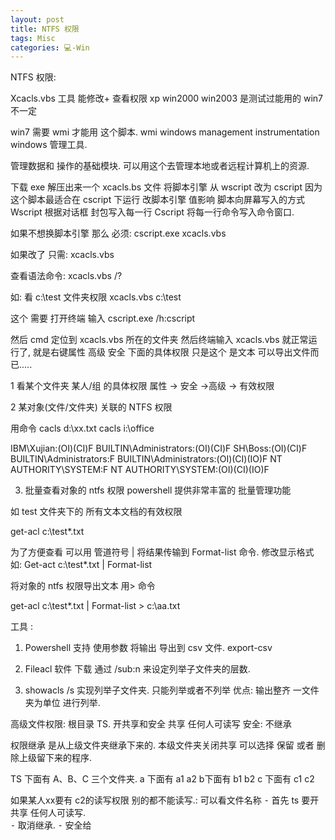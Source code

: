 ```yaml
---
layout: post
title: NTFS 权限  
tags: Misc
categories: 💻-Win
---
```


NTFS 权限:


Xcacls.vbs 工具 能修改+ 查看权限
xp win2000 win2003 是测试过能用的 win7 不一定

win7 需要 wmi  才能用 这个脚本.
wmi windows management instrumentation   windows 管理工具.

 管理数据和 操作的基础模块. 可以用这个去管理本地或者远程计算机上的资源.



下载 exe 解压出来一个 xcacls.bs 文件
将脚本引擎 从 wscript 改为 cscript   因为这个脚本最适合在 cscript 下运行
改脚本引擎 值影响 脚本向屏幕写入的方式
Wscript 根据对话框 封包写入每一行
Cscript 将每一行命令写入命令窗口.

如果不想换脚本引擎 那么 必须:
cscript.exe xcacls.vbs

如果改了 只需: 
xcacls.vbs

查看语法命令:
xcacls.vbs /?


如: 看 c:\test 文件夹权限
xcacls.vbs c:\test




这个 需要 打开终端 输入 cscript.exe /h:cscript

然后 cmd 定位到 xcacls.vbs 所在的文件夹  然后终端输入 xcacls.vbs 就正常运行了,   就是右键属性 高级 安全 下面的具体权限 只是这个 是文本 可以导出文件而已.....

























1 看某个文件夹  某人/组 的具体权限
属性 → 安全 →高级 →  有效权限


2
某对象(文件/文件夹) 关联的 NTFS 权限

用命令 
cacls d:\xx.txt
cacls i:\office 

IBM\Xujian:(OI)(CI)F
BUILTIN\Administrators:(OI)(CI)F
SH\Boss:(OI)(CI)F
BUILTIN\Administrators:F
BUILTIN\Administrators:(OI)(CI)(IO)F
NT AUTHORITY\SYSTEM:F
NT AUTHORITY\SYSTEM:(OI)(CI)(IO)F



3.   批量查看对象的 ntfs 权限
powershell 提供非常丰富的 批量管理功能

如 test 文件夹下的  所有文本文档的有效权限

get-acl c:\test\*.txt


为了方便查看 可以用 管道符号 | 将结果传输到 Format-list  命令.  修改显示格式 如: 
Get-act c:\test\*.txt | Format-list

 将对象的 ntfs 权限导出文本 用\> 命令

get-acl c:\test\*.txt | Format-list \> c:\aa.txt





工具 :
1.    Powershell     支持 使用参数  将输出 导出到 csv 文件.     export-csv

2.  Fileacl   软件 下载 通过 /sub:n 来设定列举子文件夹的层数.
3.  showacls  /s 实现列举子文件夹.   只能列举或者不列举   优点: 输出整齐 一文件夹为单位 进行列举.







高级文件权限:
根目录 TS.  开共享和安全 
共享 任何人可读写
安全: 不继承 


权限继承 是从上级文件夹继承下来的.   本级文件夹关闭共享 可以选择 保留 或者 删除上级留下来的程序.

TS 下面有 A、B、C 三个文件夹.  a 下面有 a1 a2   b下面有 b1 b2   c 下面有 c1 c2

如果某人xx要有 c2的读写权限    别的都不能读写.: 可以看文件名称
⁃ 首先 ts 要开共享  任何人可读写.  
⁃ 取消继承. 
⁃ 安全给








